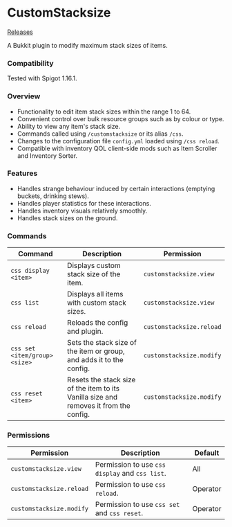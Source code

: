 # CustomStacksize
[Releases](https://github.com/IIInitiationnn/CustomStackSize/releases)

A Bukkit plugin to modify maximum stack sizes of items.

### Compatibility
Tested with Spigot 1.16.1.

### Overview
- Functionality to edit item stack sizes within the range 1 to 64.
- Convenient control over bulk resource groups such as by colour or type.
- Ability to view any item's stack size.
- Commands called using `/customstacksize` or its alias `/css`.
- Changes to the configuration file `config.yml` loaded using `/css reload`.
- Compatible with inventory QOL client-side mods such as Item Scroller and Inventory Sorter.

### Features
- Handles strange behaviour induced by certain interactions (emptying buckets, drinking stews).
- Handles player statistics for these interactions.
- Handles inventory visuals relatively smoothly.
- Handles stack sizes on the ground.

### Commands
| Command | Description | Permission |
| ------- | ----------- | ---------- |
| `css display <item>` | Displays custom stack size of the item. | `customstacksize.view` |
| `css list` | Displays all items with custom stack sizes. | `customstacksize.view` |
| `css reload` | Reloads the config and plugin. | `customstacksize.reload` |
| `css set <item/group> <size>` | Sets the stack size of the item or group, and adds it to the config. | `customstacksize.modify` |
| `css reset <item>` | Resets the stack size of the item to its Vanilla size and removes it from the config. | `customstacksize.modify` |
### Permissions
| Permission | Description | Default |
| ---------- | ----------- | ------- |
| `customstacksize.view` | Permission to use `css display` and `css list`. | All |
| `customstacksize.reload` | Permission to use `css reload`. | Operator |
| `customstacksize.modify` | Permission to use `css set` and `css reset`. | Operator |